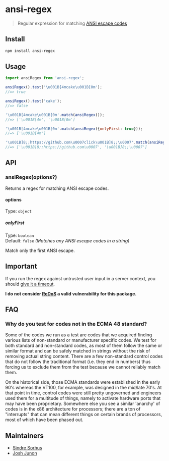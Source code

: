 # ansi-regex

> Regular expression for matching [ANSI escape codes](https://en.wikipedia.org/wiki/ANSI_escape_code)

## Install

```sh
npm install ansi-regex
```

## Usage

```js
import ansiRegex from 'ansi-regex';

ansiRegex().test('\u001B[4mcake\u001B[0m');
//=> true

ansiRegex().test('cake');
//=> false

'\u001B[4mcake\u001B[0m'.match(ansiRegex());
//=> ['\u001B[4m', '\u001B[0m']

'\u001B[4mcake\u001B[0m'.match(ansiRegex({onlyFirst: true}));
//=> ['\u001B[4m']

'\u001B]8;;https://github.com\u0007click\u001B]8;;\u0007'.match(ansiRegex());
//=> ['\u001B]8;;https://github.com\u0007', '\u001B]8;;\u0007']
```

## API

### ansiRegex(options?)

Returns a regex for matching ANSI escape codes.

#### options

Type: `object`

##### onlyFirst

Type: `boolean`\
Default: `false` _(Matches any ANSI escape codes in a string)_

Match only the first ANSI escape.

## Important

If you run the regex against untrusted user input in a server context, you should [give it a timeout](https://github.com/sindresorhus/super-regex).

**I do not consider [ReDoS](https://blog.yossarian.net/2022/12/28/ReDoS-vulnerabilities-and-misaligned-incentives) a valid vulnerability for this package.**

## FAQ

### Why do you test for codes not in the ECMA 48 standard?

Some of the codes we run as a test are codes that we acquired finding various lists of non-standard or manufacturer specific codes. We test for both standard and non-standard codes, as most of them follow the same or similar format and can be safely matched in strings without the risk of removing actual string content. There are a few non-standard control codes that do not follow the traditional format (i.e. they end in numbers) thus forcing us to exclude them from the test because we cannot reliably match them.

On the historical side, those ECMA standards were established in the early 90's whereas the VT100, for example, was designed in the mid/late 70's. At that point in time, control codes were still pretty ungoverned and engineers used them for a multitude of things, namely to activate hardware ports that may have been proprietary. Somewhere else you see a similar 'anarchy' of codes is in the x86 architecture for processors; there are a ton of "interrupts" that can mean different things on certain brands of processors, most of which have been phased out.

## Maintainers

- [Sindre Sorhus](https://github.com/sindresorhus)
- [Josh Junon](https://github.com/qix-)

